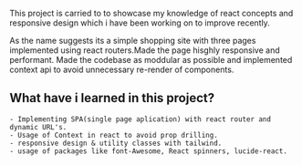 This project is carried to to showcase my knowledge of react concepts and responsive design which i have been working on to improve recently.

As the name suggests its a simple shopping site with three pages implemented using react routers.Made the page hisghly responsive and performant. Made the codebase as moddular as possible and implemented context api to avoid unnecessary re-render of components.

## What have i learned in this project?

    - Implementing SPA(single page aplication) with react router and dynamic URL's.
    - Usage of Context in react to avoid prop drilling.
    - responsive design & utility classes with tailwind.
    - usage of packages like font-Awesome, React spinners, lucide-react.  